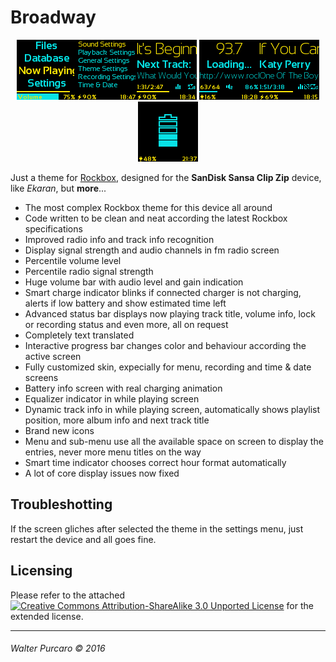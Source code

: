 Broadway
========

<p align="center">
<img src="/media/1.bmp" /><img src="/media/2.bmp" /><img src="/media/3.bmp" />
<img src="/media/4.bmp" /><img src="/media/5.bmp" /><img src="/media/6.bmp" />
</p>

Just a theme for [Rockbox](http://www.rockbox.org/),
designed for the **SanDisk Sansa Clip Zip** device,
like *Ekaran*, but **more**...

 - The most complex Rockbox theme for this device all around
 - Code written to be clean and neat according the latest Rockbox specifications
 - Improved radio info and track info recognition
 - Display signal strength and audio channels in fm radio screen
 - Percentile volume level
 - Percentile radio signal strength
 - Huge volume bar with audio level and gain indication
 - Smart charge indicator blinks if connected charger is not charging, alerts if low battery and show estimated time left
 - Advanced status bar displays now playing track title, volume info, lock or recording status and even more, all on request
 - Completely text translated
 - Interactive progress bar changes color and behaviour according the active screen
 - Fully customized skin, expecially for menu, recording and time & date screens
 - Battery info screen with real charging animation
 - Equalizer indicator in while playing screen
 - Dynamic track info in while playing screen, automatically shows playlist position, more album info and next track title
 - Brand new icons
 - Menu and sub-menu use all the available space on screen to display the entries, never more menu titles on the way
 - Smart time indicator chooses correct hour format automatically
 - A lot of core display issues now fixed


Troubleshotting
---------------

If the screen gliches after selected the theme in the settings menu,
just restart the device and all goes fine.


Licensing
---------

Please refer to the attached [![Creative Commons Attribution-ShareAlike 3.0 Unported License](https://licensebuttons.net/l/by-sa/3.0/80x15.png)](/LICENSE.md) for the extended license.


----------------------------
###### Walter Purcaro © 2016
